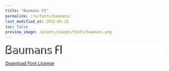 ```yaml
---
title: "Baumans FI"
permalink: /ru/fonts/baumans/
last_modified_at: 2022-01-23
toc: false
preview_image: /assets/images/fonts/baumans.png
---
```

![Baumans](/assets/images/fonts/baumans.png)

[Download Font License](https://github.com/inkstitch/inkstitch/tree/main/fonts/baumans_FI/LICENSE)
